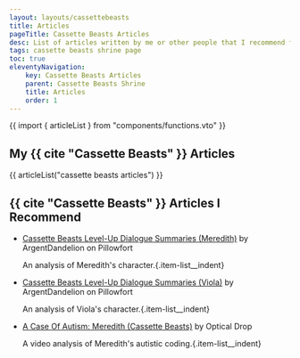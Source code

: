 ```yaml
---
layout: layouts/cassettebeasts
title: Articles
pageTitle: Cassette Beasts Articles
desc: List of articles written by me or other people that I recommend for Cassette Beasts.
tags: cassette beasts shrine page
toc: true
eleventyNavigation:
    key: Cassette Beasts Articles
    parent: Cassette Beasts Shrine
    title: Articles
    order: 1
---
```


{{ import { articleList } from "components/functions.vto" }}

## My {{ cite "Cassette Beasts" }} Articles
{{ articleList("cassette beasts articles") }}

## {{ cite "Cassette Beasts" }} Articles I Recommend

* [Cassette Beasts Level-Up Dialogue Summaries (Meredith)](https://www.pillowfort.social/posts/3642949) by ArgentDandelion on Pillowfort

    An analysis of Meredith's character.{.item-list__indent}

* [Cassette Beasts Level-Up Dialogue Summaries (Viola)](https://www.pillowfort.social/posts/3792935) by ArgentDandelion on Pillowfort

    An analysis of Viola's character.{.item-list__indent}

* [A Case Of Autism: Meredith (Cassette Beasts)](https://www.youtube.com/watch?v=jFJ6tMeGsLg) by Optical Drop

    A video analysis of Meredith's autistic coding.{.item-list__indent}
